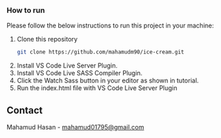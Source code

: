 
<!-- PROJECT LOGO -->
<br />
<p align="center">
  <h3 align="center>Ice Cream</h3>

<!-- TABLE OF CONTENTS -->

<!-- HOW TO RUN -->

## How to run

Please follow the below instructions to run this project in your machine:

1. Clone this repository
   ```sh
   git clone https://github.com/mahamudm90/ice-cream.git
   ```
3. Install VS Code Live Server Plugin.
4. Install VS Code Live SASS Compiler Plugin.
5. Click the Watch Sass button in your editor as shown in tutorial.
6. Run the index.html file with VS Code Live Server Plugin

<!-- CONTACT -->

## Contact

Mahamud Hasan - [mahamud01795@gmail.com](mahamud15-10467@diu.edu.bd)


